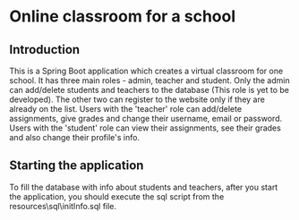# Online classroom for a school
## Introduction
This is a Spring Boot application which creates a virtual classroom for one school. It has three main roles - admin, teacher and student.
Only the admin can add/delete students and teachers to the database (This role is yet to be developed). The other two can register to the website only if they are already on the list.
Users with the 'teacher' role can add/delete assignments, give grades and change their username, email or password.
Users with the 'student' role can view their assignments, see their grades and also change their profile's info.

## Starting the application
To fill the database with info about students and teachers, after you start the application, you should execute the sql script from the resources\sql\initInfo.sql file.